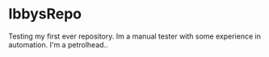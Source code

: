 # IbbysRepo
Testing my first ever repository.
Im a manual tester with some experience in automation. I'm a petrolhead..
